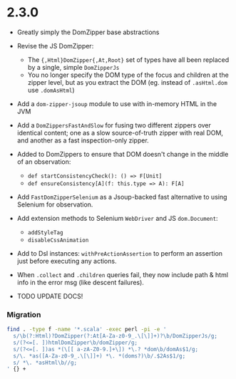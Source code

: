# 2.3.0

* Greatly simply the DomZipper base abstractions
* Revise the JS DomZipper:
  * The `{,Html}DomZipper{,At,Root}` set of types have all been replaced by a single, simple `DomZipperJs`
  * You no longer specify the DOM type of the focus and children at the zipper level,
    but as you extract the DOM
    (eg. instead of `.asHtml.dom` use `.domAsHtml`)
* Add a `dom-zipper-jsoup` module to use with in-memory HTML in the JVM
* Add a `DomZippersFastAndSlow` for fusing two different zippers over identical content;
  one as a slow source-of-truth zipper with real DOM,
  and another as a fast inspection-only zipper.
* Added to DomZippers to ensure that DOM doesn't change in the middle of an observation:
  * `def startConsistencyCheck(): () => F[Unit]`
  * `def ensureConsistency[A](f: this.type => A): F[A]`
* Add `FastDomZipperSelenium` as a Jsoup-backed fast alternative to using Selenium for observation.
* Add extension methods to Selenium `WebDriver` and JS `dom.Document`:
  * `addStyleTag`
  * `disableCssAnimation`
* Add to Dsl instances: `withPreActionAssertion` to perform an assertion just before executing any actions.
* When `.collect` and `.children` queries fail, they now include path & html info in the error msg (like descent failures).

* TODO UPDATE DOCS!

### Migration

```sh
find . -type f -name '*.scala' -exec perl -pi -e '
  s/\b(?:Html)?DomZipper(?:At[A-Za-z0-9_.\[\]]+)?\b/DomZipperJs/g;
  s/(?<=[. ])htmlDomZipper\b/domZipper/g;
  s/(?<=[. ])as *(\[[ a-zA-Z0-9.]+\]) *\.? *dom\b/domAs$1/g;
  s/\. *as([A-Za-z0-9_.\[\]]+) *\. *(doms?)\b/.$2As$1/g;
  s/ *\. *asHtml\b//g;
' {} +
```
